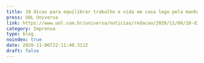 ```yaml
---
title: 10 dicas para equilibrar trabalho e vida em casa logo pela manhã
press: UOL Universa
link: https://www.uol.com.br/universa/noticias/redacao/2020/11/06/10-dicas-para-equilibrar-trabalho-e-vida-em-casa-logo-pela-manha.htm
category: Imprensa
type: blog
noindex: true
date: 2020-11-06T22:11:40.311Z
draft: false
---
```


